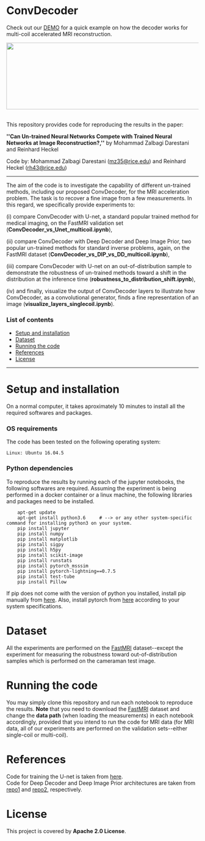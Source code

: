 # ConvDecoder

Check out our [DEMO](https://colab.research.google.com/drive/1xu_NS6ClikkOM1TTPL7EDqOjQZCvCvlL#offline=true&sandboxMode=true) for a quick example on how the decoder works for multi-coil accelerated MRI reconstruction.

<p align="center"><img src="./ConvDecoder_architecture/ConvDecoder.JPG" width="650" height="175"></p>

<br>
This repository provides code for reproducing the results in the paper:

**''Can Un-trained Neural Networks Compete with Trained Neural Networks at Image Reconstruction?,''** by Mohammad Zalbagi Darestani and Reinhard Heckel

Code by: Mohammad Zalbagi Darestani (mz35@rice.edu) and Reinhard Heckel (rh43@rice.edu)
***

The aim of the code is to investigate the capability of different un-trained methods, including our proposed ConvDecoder, for the MRI acceleration problem. The task is to recover a fine image from a few measurements. In this regard, we specifically provide experiments to: 

(i) compare ConvDecoder with U-net, a standard popular trained method for medical imaging, on the FastMRI validation set (**ConvDecoder_vs_Unet_multicoil.ipynb**), 

(ii) compare ConvDecoder with Deep Decoder and Deep Image Prior, two popular un-trained methods for standard inverse problems, again, on the FastMRI dataset (**ConvDecoder_vs_DIP_vs_DD_multicoil.ipynb**),

(iii) compare ConvDecoder with U-net on an out-of-distribution sample to demonstrate the robustness of un-trained methods toward a shift in the distribution at the inference time (**robustness_to_distribution_shift.ipynb**), 

(iv) and finally, visualize the output of ConvDecoder layers to illustrate how ConvDecoder, as a convolutional generator, finds a fine representation of an image (**visualize_layers_singlecoil.ipynb**).

### List of contents
* [Setup and installation](#Setup-and-installation) <br>
* [Dataset](#Dataset) <br>
* [Running the code](#Running-the-code) <br>
* [References](#References) <br>
* [License](#License)
***

# Setup and installation
On a normal computer, it takes aproximately 10 minutes to install all the required softwares and packages.

### OS requirements
The code has been tested on the following operating system:

	Linux: Ubuntu 16.04.5

### Python dependencies
To reproduce the results by running each of the jupyter notebooks, the following softwares are required. Assuming the experiment is being performed in a docker container or a linux machine, the following libraries and packages need to be installed.

        apt-get update
        apt-get install python3.6     # --> or any other system-specific command for installing python3 on your system.
		pip install jupyter
		pip install numpy
		pip install matplotlib
		pip install sigpy
		pip install h5py
		pip install scikit-image
		pip install runstats
		pip install pytorch_msssim
		pip install pytorch-lightning==0.7.5
		pip install test-tube
		pip install Pillow
		
If pip does not come with the version of python you installed, install pip manually from [here](https://ehmatthes.github.io/pcc/chapter_12/installing_pip.html). Also, install pytorch from [here](https://pytorch.org/) according to your system specifications. 

# Dataset
All the experiments are performed on the [FastMRI](https://fastmri.org/dataset) dataset--except the experiment for measuring the robustness toward out-of-distribution samples which is performed on the cameraman test image.

# Running the code
You may simply clone this repository and run each notebook to reproduce the results. **Note** that you need to download the [FastMRI](https://fastmri.org/dataset) dataset and change the **data path** (when loading the measurements) in each notebook accordingly, provided that you intend to run the code for MRI data (for MRI data, all of our experiments are performed on the validation sets--either single-coil or multi-coil).

# References
Code for training the U-net is taken from [here](https://github.com/facebookresearch/fastMRI/tree/master/models/unet). <br>
Code for Deep Decoder and Deep Image Prior architectures are taken from [repo1](https://github.com/reinhardh/supplement_deep_decoder) and [repo2](https://github.com/DmitryUlyanov/deep-image-prior), respectively.

# License
This project is covered by **Apache 2.0 License**.
